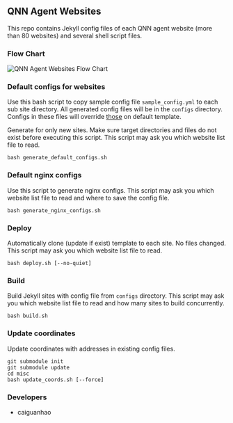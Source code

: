 ## QNN Agent Websites

This repo contains Jekyll config files of each QNN agent website (more than 80 websites) and several shell script files.

### Flow Chart

![QNN Agent Websites Flow Chart](https://raw.github.com/qnn/misc/master/images/flowchart-qnn-agent-websites.png)

### Default configs for websites

Use this bash script to copy sample config file ``sample_config.yml`` to each sub site directory. All generated config files will be in the ``configs`` directory. Configs in these files will override [those](https://github.com/qnn/template/blob/master/_config.yml) on default template.

Generate for only new sites. Make sure target directories and files do not exist before executing this script. This script may ask you which website list file to read.

    bash generate_default_configs.sh

### Default nginx configs

Use this script to generate nginx configs. This script may ask you which website list file to read and where to save the config file.

    bash generate_nginx_configs.sh

### Deploy

Automatically clone (update if exist) template to each site. No files changed. This script may ask you which website list file to read.

    bash deploy.sh [--no-quiet]

### Build

Build Jekyll sites with config file from ``configs`` directory. This script may ask you which website list file to read and how many sites to build concurrently.

    bash build.sh

### Update coordinates

Update coordinates with addresses in existing config files.

    git submodule init
    git submodule update
    cd misc
    bash update_coords.sh [--force]

### Developers

* caiguanhao
